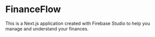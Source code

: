# FinanceFlow

This is a Next.js application created with Firebase Studio to help you manage and understand your finances.
